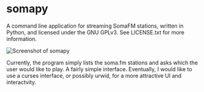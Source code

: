 somapy
======

A command line application for streaming SomaFM stations, written in Python, and
licensed under the GNU GPLv3. See LICENSE.txt for more information.

![Screenshot of somapy](http://i.imgur.com/T8VScVD.png)

Currently, the program simply lists the soma.fm stations and asks which the user
would like to play. A fairly simple interface. Eventually, I would like to use
a curses interface, or possibly urwid, for a more attractive UI and interactvity. 
